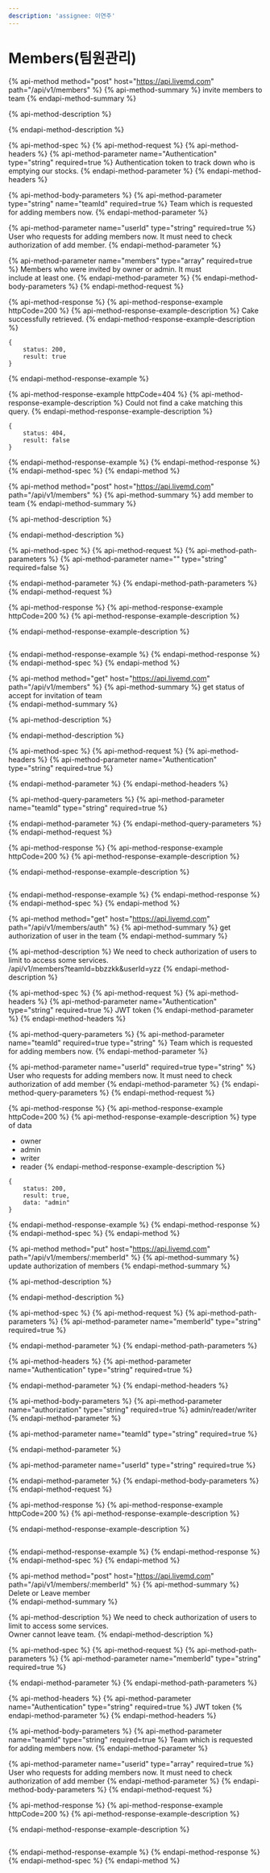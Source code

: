 ```yaml
---
description: 'assignee: 이연주'
---
```


# Members\(팀원관리\)

{% api-method method="post" host="https://api.livemd.com" path="/api/v1/members" %}
{% api-method-summary %}
invite members to team 
{% endapi-method-summary %}

{% api-method-description %}

{% endapi-method-description %}

{% api-method-spec %}
{% api-method-request %}
{% api-method-headers %}
{% api-method-parameter name="Authentication" type="string" required=true %}
Authentication token to track down who is emptying our stocks.
{% endapi-method-parameter %}
{% endapi-method-headers %}

{% api-method-body-parameters %}
{% api-method-parameter type="string" name="teamId" required=true %}
Team which is requested for adding members now.
{% endapi-method-parameter %}

{% api-method-parameter name="userId" type="string" required=true %}
User who requests for adding members now. It must need to check authorization of add member.
{% endapi-method-parameter %}

{% api-method-parameter name="members" type="array" required=true %}
Members who were invited by owner or admin. It must   
include at least one.
{% endapi-method-parameter %}
{% endapi-method-body-parameters %}
{% endapi-method-request %}

{% api-method-response %}
{% api-method-response-example httpCode=200 %}
{% api-method-response-example-description %}
Cake successfully retrieved.
{% endapi-method-response-example-description %}

```
{
    status: 200,
    result: true
}
```
{% endapi-method-response-example %}

{% api-method-response-example httpCode=404 %}
{% api-method-response-example-description %}
Could not find a cake matching this query.
{% endapi-method-response-example-description %}

```
{
    status: 404,
    result: false
}
```
{% endapi-method-response-example %}
{% endapi-method-response %}
{% endapi-method-spec %}
{% endapi-method %}

{% api-method method="post" host="https://api.livemd.com" path="/api/v1/members" %}
{% api-method-summary %}
add member to team
{% endapi-method-summary %}

{% api-method-description %}

{% endapi-method-description %}

{% api-method-spec %}
{% api-method-request %}
{% api-method-path-parameters %}
{% api-method-parameter name="" type="string" required=false %}

{% endapi-method-parameter %}
{% endapi-method-path-parameters %}
{% endapi-method-request %}

{% api-method-response %}
{% api-method-response-example httpCode=200 %}
{% api-method-response-example-description %}

{% endapi-method-response-example-description %}

```

```
{% endapi-method-response-example %}
{% endapi-method-response %}
{% endapi-method-spec %}
{% endapi-method %}

{% api-method method="get" host="https://api.livemd.com" path="/api/v1/members" %}
{% api-method-summary %}
get status of accept for invitation of team  
{% endapi-method-summary %}

{% api-method-description %}

{% endapi-method-description %}

{% api-method-spec %}
{% api-method-request %}
{% api-method-headers %}
{% api-method-parameter name="Authentication" type="string" required=true %}

{% endapi-method-parameter %}
{% endapi-method-headers %}

{% api-method-query-parameters %}
{% api-method-parameter name="teamId" type="string" required=true %}

{% endapi-method-parameter %}
{% endapi-method-query-parameters %}
{% endapi-method-request %}

{% api-method-response %}
{% api-method-response-example httpCode=200 %}
{% api-method-response-example-description %}

{% endapi-method-response-example-description %}

```

```
{% endapi-method-response-example %}
{% endapi-method-response %}
{% endapi-method-spec %}
{% endapi-method %}

{% api-method method="get" host="https://api.livemd.com" path="/api/v1/members/auth" %}
{% api-method-summary %}
get authorization of user in the team
{% endapi-method-summary %}

{% api-method-description %}
We need to check authorization of users to limit to access some services.  
/api/v1/members?teamId=bbzzkk&userId=yzz
{% endapi-method-description %}

{% api-method-spec %}
{% api-method-request %}
{% api-method-headers %}
{% api-method-parameter name="Authentication" type="string" required=true %}
JWT token
{% endapi-method-parameter %}
{% endapi-method-headers %}

{% api-method-query-parameters %}
{% api-method-parameter name="teamId" required=true type="string" %}
Team which is requested for adding members now.
{% endapi-method-parameter %}

{% api-method-parameter name="userId" required=true type="string" %}
User who requests for adding members now. It must need to check authorization of add member
{% endapi-method-parameter %}
{% endapi-method-query-parameters %}
{% endapi-method-request %}

{% api-method-response %}
{% api-method-response-example httpCode=200 %}
{% api-method-response-example-description %}
type of data  
- owner  
- admin  
- writer  
- reader
{% endapi-method-response-example-description %}

```
{
    status: 200,
    result: true,
    data: "admin"
}
```
{% endapi-method-response-example %}
{% endapi-method-response %}
{% endapi-method-spec %}
{% endapi-method %}

{% api-method method="put" host="https://api.livemd.com" path="/api/v1/members/:memberId" %}
{% api-method-summary %}
update authorization of members
{% endapi-method-summary %}

{% api-method-description %}

{% endapi-method-description %}

{% api-method-spec %}
{% api-method-request %}
{% api-method-path-parameters %}
{% api-method-parameter name="memberId" type="string" required=true %}

{% endapi-method-parameter %}
{% endapi-method-path-parameters %}

{% api-method-headers %}
{% api-method-parameter name="Authentication" type="string" required=true %}

{% endapi-method-parameter %}
{% endapi-method-headers %}

{% api-method-body-parameters %}
{% api-method-parameter name="authorization" type="string" required=true %}
admin/reader/writer
{% endapi-method-parameter %}

{% api-method-parameter name="teamId" type="string" required=true %}

{% endapi-method-parameter %}

{% api-method-parameter name="userId" type="string" required=true %}

{% endapi-method-parameter %}
{% endapi-method-body-parameters %}
{% endapi-method-request %}

{% api-method-response %}
{% api-method-response-example httpCode=200 %}
{% api-method-response-example-description %}

{% endapi-method-response-example-description %}

```

```
{% endapi-method-response-example %}
{% endapi-method-response %}
{% endapi-method-spec %}
{% endapi-method %}



{% api-method method="post" host="https://api.livemd.com" path="/api/v1/members/:memberId" %}
{% api-method-summary %}
Delete or Leave member  
{% endapi-method-summary %}

{% api-method-description %}
We need to check authorization of users to limit to access some services.  
Owner cannot leave team.
{% endapi-method-description %}

{% api-method-spec %}
{% api-method-request %}
{% api-method-path-parameters %}
{% api-method-parameter name="memberId" type="string" required=true %}

{% endapi-method-parameter %}
{% endapi-method-path-parameters %}

{% api-method-headers %}
{% api-method-parameter name="Authentication" type="string" required=true %}
JWT token
{% endapi-method-parameter %}
{% endapi-method-headers %}

{% api-method-body-parameters %}
{% api-method-parameter name="teamId" type="string" required=true %}
Team which is requested for adding members now.
{% endapi-method-parameter %}

{% api-method-parameter name="userid" type="array" required=true %}
User who requests for adding members now. It must need to check authorization of add member
{% endapi-method-parameter %}
{% endapi-method-body-parameters %}
{% endapi-method-request %}

{% api-method-response %}
{% api-method-response-example httpCode=200 %}
{% api-method-response-example-description %}

{% endapi-method-response-example-description %}

```

```
{% endapi-method-response-example %}
{% endapi-method-response %}
{% endapi-method-spec %}
{% endapi-method %}

